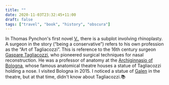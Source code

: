 ```yaml
---
title: ""
date: 2020-11-03T23:32:45+11:00
draft: false
tags: ["travel", "book", "history", "obscura"]
---
```

In Thomas Pynchon's first novel [V.](https://en.wikipedia.org/wiki/V.?wprov=sfti1), there is a subplot involving rhinoplasty. A surgeon in the story (“being a conservative”) refers to his own profession as the “Art of Tagliacozzi”. This is reference to the 16th century surgeon [Gaspare Tagliacozzi](https://en.wikipedia.org/wiki/Gaspare_Tagliacozzi?wprov=sfti1), who pioneered surgical techniques for nasal reconstruction. He was a professor of anatomy at the [Archiginnasio of Bologna](https://en.wikipedia.org/wiki/Archiginnasio_of_Bologna?wprov=sfti1), whose famous anatomical theatre houses a statue of Tagliacozzi holding a nose. I visited Bologna in 2015. I noticed a statue of [Galen](https://en.wikipedia.org/wiki/Galen?wprov=sfti1) in the theatre, but at that time, didn't know about Tagliacozzi.📚
